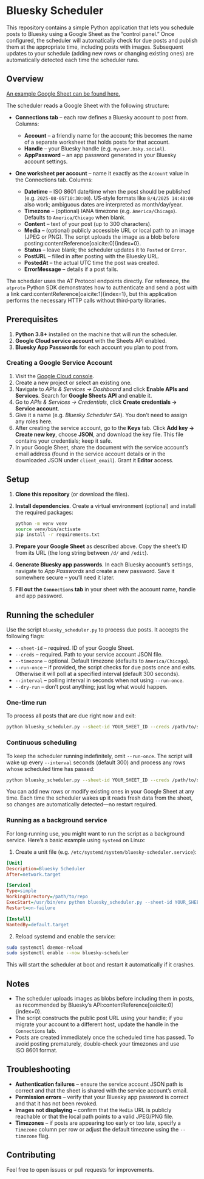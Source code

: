 # Bluesky Scheduler

This repository contains a simple Python application that lets you schedule posts to Bluesky using a Google Sheet as the “control panel.” Once configured, the scheduler will automatically check for due posts and publish them at the appropriate time, including posts with images. Subsequent updates to your schedule (adding new rows or changing existing ones) are automatically detected each time the scheduler runs.

## Overview

[An example Google Sheet can be found here.](https://docs.google.com/spreadsheets/d/1TjDAWDzI0UfU2CsvsULdd-ATAmGMSaD7aIs4RZVJG7g/edit?usp=sharing)

The scheduler reads a Google Sheet with the following structure:

* **Connections tab** – each row defines a Bluesky account to post from. Columns:
  - **Account** – a friendly name for the account; this becomes the name of a separate worksheet that holds posts for that account.
  - **Handle** – your Bluesky handle (e.g. `myuser.bsky.social`).
  - **AppPassword** – an app password generated in your Bluesky account settings.

* **One worksheet per account** – name it exactly as the `Account` value in the Connections tab. Columns:
  - **Datetime** – ISO 8601 date/time when the post should be published (e.g. `2025-08-05T10:30:00`). US‑style formats like `8/4/2025 14:40:00` also work; ambiguous dates are interpreted as month/day/year.
  - **Timezone** – (optional) IANA timezone (e.g. `America/Chicago`). Defaults to `America/Chicago` when blank.
  - **Content** – text of your post (up to 300 characters).
  - **Media** – (optional) publicly accessible URL or local path to an image (JPEG or PNG). The script uploads the image as a blob before posting:contentReference[oaicite:0]{index=0}.
  - **Status** – leave blank; the scheduler updates it to `Posted` or `Error`.
  - **PostURL** – filled in after posting with the Bluesky URL.
  - **PostedAt** – the actual UTC time the post was created.
  - **ErrorMessage** – details if a post fails.

The scheduler uses the AT Protocol endpoints directly. For reference, the `atproto` Python SDK demonstrates how to authenticate and send a post with a link card:contentReference[oaicite:1]{index=1}, but this application performs the necessary HTTP calls without third‑party libraries.

## Prerequisites

1. **Python 3.8+** installed on the machine that will run the scheduler.
2. **Google Cloud service account** with the Sheets API enabled.
3. **Bluesky App Passwords** for each account you plan to post from.

### Creating a Google Service Account

1. Visit the [Google Cloud console](https://console.cloud.google.com/).
2. Create a new project or select an existing one.
3. Navigate to *APIs & Services → Dashboard* and click **Enable APIs and Services**. Search for **Google Sheets API** and enable it.
4. Go to *APIs & Services → Credentials*, click **Create credentials → Service account**.
5. Give it a name (e.g. *Bluesky Scheduler SA*). You don’t need to assign any roles here.
6. After creating the service account, go to the **Keys** tab. Click **Add key → Create new key**, choose **JSON**, and download the key file. This file contains your credentials; keep it safe.
7. In your Google Sheet, share the document with the service account’s email address (found in the service account details or in the downloaded JSON under `client_email`). Grant it **Editor** access.

## Setup

1. **Clone this repository** (or download the files).

2. **Install dependencies**. Create a virtual environment (optional) and install the required packages:

   ```bash
   python -m venv venv
   source venv/bin/activate
   pip install -r requirements.txt
   ```

3. **Prepare your Google Sheet** as described above. Copy the sheet’s ID from its URL (the long string between `/d/` and `/edit`).

4. **Generate Bluesky app passwords**. In each Bluesky account’s settings, navigate to *App Passwords* and create a new password. Save it somewhere secure – you’ll need it later.

5. **Fill out the `Connections` tab** in your sheet with the account name, handle and app password.

## Running the scheduler

Use the script `bluesky_scheduler.py` to process due posts. It accepts the following flags:

* `--sheet-id` – required. ID of your Google Sheet.
* `--creds` – required. Path to your service account JSON file.
* `--timezone` – optional. Default timezone (defaults to `America/Chicago`).
* `--run-once` – if provided, the script checks for due posts once and exits. Otherwise it will poll at a specified interval (default 300 seconds).
* `--interval` – polling interval in seconds when not using `--run-once`.
* `--dry-run` – don’t post anything; just log what would happen.

### One‑time run

To process all posts that are due right now and exit:

```bash
python bluesky_scheduler.py --sheet-id YOUR_SHEET_ID --creds /path/to/service_account.json --run-once
````
### Continuous scheduling

To keep the scheduler running indefinitely, omit `--run-once`. The script will wake up every `--interval` seconds (default 300) and process any rows whose scheduled time has passed:

````bash
python bluesky_scheduler.py --sheet-id YOUR_SHEET_ID --creds /path/to/service_account.json
````
You can add new rows or modify existing ones in your Google Sheet at any time. Each time the scheduler wakes up it reads fresh data from the sheet, so changes are automatically detected—no restart required.

### Running as a background service

For long‑running use, you might want to run the script as a background service. Here’s a basic example using `systemd` on Linux:

1. Create a unit file (e.g. `/etc/systemd/system/bluesky-scheduler.service`):

````ini
[Unit]
Description=Bluesky Scheduler
After=network.target

[Service]
Type=simple
WorkingDirectory=/path/to/repo
ExecStart=/usr/bin/env python bluesky_scheduler.py --sheet-id YOUR_SHEET_ID --creds /path/to/service_account.json
Restart=on-failure

[Install]
WantedBy=default.target
````

2. Reload systemd and enable the service:
```bash
sudo systemctl daemon-reload
sudo systemctl enable --now bluesky-scheduler
```
This will start the scheduler at boot and restart it automatically if it crashes.

## Notes

* The scheduler uploads images as blobs before including them in posts, as recommended by Bluesky’s API:contentReference[oaicite:0]{index=0}.
* The script constructs the public post URL using your handle; if you migrate your account to a different host, update the handle in the `Connections` tab.
* Posts are created immediately once the scheduled time has passed. To avoid posting prematurely, double‑check your timezones and use ISO 8601 format.

## Troubleshooting

* **Authentication failures** – ensure the service account JSON path is correct and that the sheet is shared with the service account’s email.
* **Permission errors** – verify that your Bluesky app password is correct and that it has not been revoked.
* **Images not displaying** – confirm that the `Media` URL is publicly reachable or that the local path points to a valid JPEG/PNG file.
* **Timezones** – if posts are appearing too early or too late, specify a `Timezone` column per row or adjust the default timezone using the `--timezone` flag.

## Contributing

Feel free to open issues or pull requests for improvements.